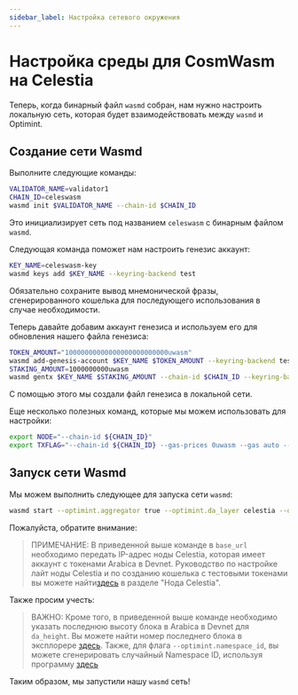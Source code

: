 ```yaml
---
sidebar_label: Настройка сетевого окружения
---
```


# Настройка среды для CosmWasm на Celestia

Теперь, когда бинарный файл `wasmd` собран, нам нужно настроить локальную сеть, которая будет взаимодействовать между `wasmd` и Optimint.

## Создание сети Wasmd

Выполните следующие команды:

```sh
VALIDATOR_NAME=validator1
CHAIN_ID=celeswasm
wasmd init $VALIDATOR_NAME --chain-id $CHAIN_ID
```

Это инициализирует сеть под названием `celeswasm` с бинарным файлом `wasmd`.

Следующая команда поможет нам настроить генезис аккаунт:

```sh
KEY_NAME=celeswasm-key
wasmd keys add $KEY_NAME --keyring-backend test
```

Обязательно сохраните вывод мнемонической фразы, сгенерированного кошелька для последующего использования в случае необходимости.

Теперь давайте добавим аккаунт генезиса и используем его для обновления нашего файла генезиса:

```sh
TOKEN_AMOUNT="10000000000000000000000000uwasm"
wasmd add-genesis-account $KEY_NAME $TOKEN_AMOUNT --keyring-backend test
STAKING_AMOUNT=1000000000uwasm
wasmd gentx $KEY_NAME $STAKING_AMOUNT --chain-id $CHAIN_ID --keyring-backend test
```

С помощью этого мы создали файл генезиса в локальной сети.

Еще несколько полезных команд, которые мы можем использовать для настройки:

<!-- markdownlint-disable MD013 -->
```sh
export NODE="--chain-id ${CHAIN_ID}"
export TXFLAG="--chain-id ${CHAIN_ID} --gas-prices 0uwasm --gas auto --gas-adjustment 1.3"
```
<!-- markdownlint-enable MD013 -->

## Запуск сети Wasmd

Мы можем выполнить следующее для запуска сети `wasmd`:

<!-- markdownlint-disable MD013 -->
```sh
wasmd start --optimint.aggregator true --optimint.da_layer celestia --optimint.da_config='{"base_url":"http://XXX.XXX.XXX.XXX:26658","timeout":60000000000,"gas_limit":6000000}' --optimint.namespace_id 000000000000FFFF --optimint.da_start_height XXXXX
```
<!-- markdownlint-enable MD013 -->

Пожалуйста, обратите внимание:

> ПРИМЕЧАНИЕ: В приведенной выше команде в `base_url` необходимо передать IP-адрес ноды Celestia, которая имеет аккаунт с токенами Arabica в Devnet. Руководство по настройке лайт ноды Celestia и по созданию кошелька с тестовыми токенами вы можете найти[здесь](./node-tutorial.md) в разделе "Нода Celestia".

Также просим учесть:

> ВАЖНО: Кроме того, в приведенной выше команде необходимо указать последнюю высоту блока в Arabica в Devnet для `da_height`. Вы можете найти номер последнего блока в эксплорере [здесь](https://explorer.celestia.observer/arabica). Также, для флага `--optimint.namespace_id`, вы можете сгенерировать случайный Namespace ID, используя программу [здесь](https://go.dev/play/p/7ltvaj8lhRl)

Таким образом, мы запустили нашу `wasmd` сеть!
